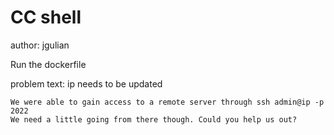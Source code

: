 # CC shell
author: jgulian

Run the dockerfile

problem text: ip needs to be updated

```text
We were able to gain access to a remote server through ssh admin@ip -p 2022
We need a little going from there though. Could you help us out?
```